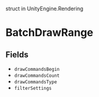 struct in UnityEngine.Rendering
# BatchDrawRange

## Fields
- `drawCommandsBegin`
- `drawCommandsCount`
- `drawCommandsType`
- `filterSettings`
